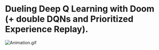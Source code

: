 # Dueling Deep Q Learning with Doom (+ double DQNs and Prioritized Experience Replay).

![Animation.gif](./DoomCorridor.gif) 
